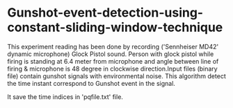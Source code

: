# Gunshot-event-detection-using-constant-sliding-window-technique

This experiment reading has been done by recording ('Sennheiser MD42' dynamic microphone) Glock Pistol sound. Person with glock pistol while firing is standing at 6.4 meter from microphone and angle between line of firing & microphone is 48 degree in clockwise direction.Input files (binary file) contain gunshot signals with environmental noise. This algorithm detect the time instant correspond to Gunshot event in the signal.

It save the time indices in 'pqfile.txt' file.
